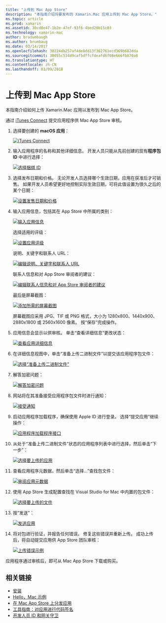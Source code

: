 ```yaml
---
title: "上传到 Mac App Store"
description: "本指南介绍将要发布的 Xamarin.Mac 应用上传到 Mac App Store。"
ms.topic: article
ms.prod: xamarin
ms.assetid: 30cd0e47-1b2e-47ef-93f6-4bed20b15c03
ms.technology: xamarin-mac
author: bradumbaugh
ms.author: brumbaug
ms.date: 03/14/2017
ms.openlocfilehash: 30224db257af4de8dd13f362761ecd369b682dda
ms.sourcegitcommit: 30055c534d9caf5dffcfdeafd6f08e666fb870a8
ms.translationtype: HT
ms.contentlocale: zh-CN
ms.lasthandoff: 03/09/2018
---
```

# <a name="upload-to-mac-app-store"></a>上传到 Mac App Store

本指南介绍如何上传 Xamarin.Mac 应用以发布到 Mac App Store。

通过 [iTunes Connect](http://itunesconnect.apple.com/) 提交应用程序供 Mac App Store 审核。

1. 选择要创建的 **macOS 应用**： 

    [![](uploading-images/image65.png "iTunes Connect")](uploading-images/image65.png#lightbox)

2. 输入应用程序的名称和其他详细信息。 开发人员只能从先前创建的现有**程序包 ID** 中进行选择： 

    [![](uploading-images/image66.png "选择捆绑 ID")](uploading-images/image66.png#lightbox)

3. 选择发布日期和价格。 无论开发人员选择哪个生效日期，应用在获准后才可销售。 如果开发人员希望更好地控制实际生效日期，可将此值设置为很久之后的某个日期： 

    [![](uploading-images/image67.png "设置发售日期和价格")](uploading-images/image67.png#lightbox)

4. 输入应用信息，包括其在 App Store 中所属的类别： 

    [![](uploading-images/image68.png "输入应用信息")](uploading-images/image68.png#lightbox) 

    选择适用的评级： 

    [![](uploading-images/image69.png "设置应用评级")](uploading-images/image69.png#lightbox) 

    说明、关键字和联系人 URL： 

    [![](uploading-images/image70.png "编辑说明、关键字和联系人 URL")](uploading-images/image70.png#lightbox) 

    联系人信息和对 App Store 审阅者的建议： 

    [![](uploading-images/image71.png "编辑联系人信息和对 App Store 审阅者的建议")](uploading-images/image71.png#lightbox) 

    最后是屏幕截图： 

    [![](uploading-images/image72.png "添加所需的屏幕截图")](uploading-images/image72.png#lightbox) 

    屏幕截图应采用 JPG、TIF 或 PNG 格式，大小为 1280x800、1440x900、2880x1800 或 2560x1600 像素。 按“保存”完成操作。

5. 应用信息会显示以供审核。 单击“查看详细信息”更改状态： 

    [![](uploading-images/image73.png "查看应用详细信息")](uploading-images/image73.png#lightbox)

6. 在详细信息视图中，单击“准备上传二进制文件”以提交该应用程序包文件： 

    [![](uploading-images/image74.png "选择“准备上传二进制文件”")](uploading-images/image74.png#lightbox)

7. 解答加密问题： 

    [![](uploading-images/image75.png "解答加密问题")](uploading-images/image75.png#lightbox)

8. 网站将在其准备接受应用程序包文件时进行通知： 

    [![](uploading-images/image76.png "接受通知")](uploading-images/image76.png#lightbox)

9. 启动应用程序加载程序，确保使用 Apple ID 进行登录。
选择“提交应用”继续操作： 

    [![](uploading-images/image77.png "应用程序加载程序接口")](uploading-images/image77.png#lightbox)

10. 从处于“准备上传二进制文件”状态的应用程序列表中进行选择，然后单击“下一步”： 

    [![](uploading-images/image78.png "选择要上传的应用")](uploading-images/image78.png#lightbox)

11. 查看应用程序元数据，然后单击“选择...”查找包文件： 

    [![](uploading-images/image79.png "审阅应用元数据")](uploading-images/image79.png#lightbox)

12. 使用 App Store 生成配置查找在 Visual Studio for Mac 中内置的包文件： 

    [![](uploading-images/image80.png "选择要上传的文件")](uploading-images/image80.png#lightbox)

13. 按“发送”： 

    [![](uploading-images/image81.png "发送应用")](uploading-images/image81.png#lightbox)

14. 将对包进行验证，并报告任何错误。 修复这些错误并重新上传。 成功上传后，将自动提交应用供 App Store 团队审核： 

    [![](uploading-images/image82.png "上传错误示例")](uploading-images/image82.png#lightbox)

应用程序通过审核后，即可从 Mac App Store 下载或购买。

## <a name="related-links"></a>相关链接

- [安装](~//mac/get-started/installation.md)
- [Hello，Mac 示例](~//mac/get-started/hello-mac.md)
- [在 Mac App Store 上分发应用](https://developer.apple.com/devcenter/mac/checklist/)
- [工具指南：对应用进行代码签名](https://developer.apple.com/library/mac/#documentation/ToolsLanguages/Conceptual/OSXWorkflowGuide/CodeSigning/CodeSigning.html)
- [开发人员 ID 和网关守卫](https://developer.apple.com/resources/developer-id/)

